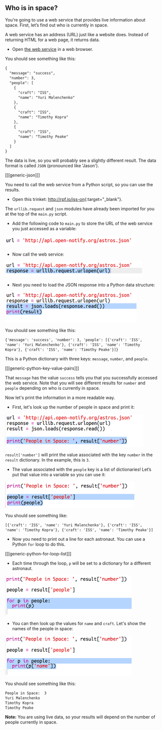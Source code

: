 ## Who is in space?

You’re going to use a web service that provides live information about space. First, let’s find out who is currently in space.

A web service has an address (URL) just like a website does. Instead of returning HTML for a web page, it returns data.

+ Open <a href="http://api.open-notify.org/astros.json" target="_blank">the web service</a> in a web browser.

You should see something like this:

    {
      "message": "success",
      "number": 3,
      "people": [
        {
          "craft": "ISS",
          "name": "Yuri Malenchenko"
        },
        {
          "craft": "ISS",
          "name": "Timothy Kopra"
        },
        {
          "craft": "ISS",
          "name": "Timothy Peake"
        }
      ]
    }
    

The data is live, so you will probably see a slightly different result. The data format is called `JSON` (pronounced like 'Jason').

[[[generic-json]]]

You need to call the web service from a Python script, so you can use the results.

+ Open this trinket: <http://rpf.io/iss-on>{:target="_blank"}.

The `urllib.request` and `json` modules have already been imported for you at the top of the `main.py` script.

+ Add the following code to `main.py` to store the URL of the web service you just accessed as a variable:

![لقطة الشاشة](images/iss-url.png)

+ Now call the web service:

![لقطة الشاشة](images/iss-request.png)

+ Next you need to load the JSON response into a Python data structure:

![لقطة الشاشة](images/iss-result.png)

You should see something like this:

    {'message': 'success', 'number': 3, 'people': [{'craft': 'ISS', 'name': 'Yuri Malenchenko'}, {'craft': 'ISS', 'name': 'Timothy Kopra'}, {'craft': 'ISS', 'name': 'Timothy Peake'}]}
    

This is a Python dictionary with three keys: `message`, `number`, and `people`.

[[[generic-python-key-value-pairs]]]

That `message` has the value `success` tells you that you successfully accessed the web service. Note that you will see different results for `number` and `people` depending on who is currently in space.

Now let's print the information in a more readable way.

+ First, let's look up the number of people in space and print it:

![لقطة الشاشة](images/iss-number.png)

`result['number']` will print the value associated with the key `number` in the `result` dictionary. In the example, this is `3`.

+ The value associated with the `people` key is a list of dictionaries! Let’s put that value into a variable so you can use it:

![لقطة الشاشة](images/iss-people.png)

You should see something like:

    [{'craft': 'ISS', 'name': 'Yuri Malenchenko'}, {'craft': 'ISS', 'name': 'Timothy Kopra'}, {'craft': 'ISS', 'name': 'Timothy Peake'}]
    

+ Now you need to print out a line for each astronaut. You can use a Python `for` loop to do this.

[[[generic-python-for-loop-list]]]

+ Each time through the loop, `p` will be set to a dictionary for a different astronaut.

![لقطة الشاشة](images/iss-people-1a.png)

+ You can then look up the values for `name` and `craft`. Let's show the names of the people in space:

![لقطة الشاشة](images/iss-people-2.png)

You should see something like this:

    People in Space:  3
    Yuri Malenchenko
    Timothy Kopra
    Timothy Peake
    

**Note:** You are using live data, so your results will depend on the number of people currently in space.